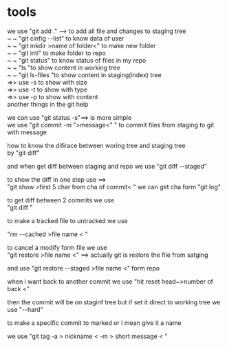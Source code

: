 # tools 

we use "git add ." --> to add all file and changes to staging tree <br> 
~   ~  "git cinfig --list" to know data of user <br>
~   ~  "git mkdir >name of folder<" to make new folder <br>
~   ~  "git inti" to make folder to repo<br>
~   ~  "git status" to know status of files in my repo<br>
~   ~  "ls "to show content in working tree   <br>
~   ~  "git ls-files "to show content in staging(index) tree   <br>
        =>> use -s to show with size <br>
        =>> use -t to show with type <br>
        =>> use -p to show with content <br>
        another things in the git help <br>

we can use "git status -s"==> is more simple<br>
we use "git commit -m ">message<" " to commit files from staging to git with message <br>

how to know the difirace between woring tree and staging tree  <br>
by "git diff"<br>

and when get diff between staging and repo
we use "git diff --staged"

to show the diff in one step use ==> <br>
"git show >first 5 char from cha of commit< " we can get cha form "git log" <br>

to get diff between 2 commits we use <br>
"git diff  "<br>

to make a tracked file to untracked we use  <br>

"rm --cached >file name < "<br>

to cancel a modify form file we use <br>
"git restore >file name <" ==> actually git is restore the file from satging<br>

and use "git restore --staged >file name <" form repo <br>

when i want back to another commit we use "hit reset head~>number of back <"<br>

then the commit will be on staginf tree but if set it direct to working tree 
we use  "--hard" 

to make a specific commit to marked or i mean give it a name <br>

we use "git tag -a > nickname < -m > short message < "<br>
